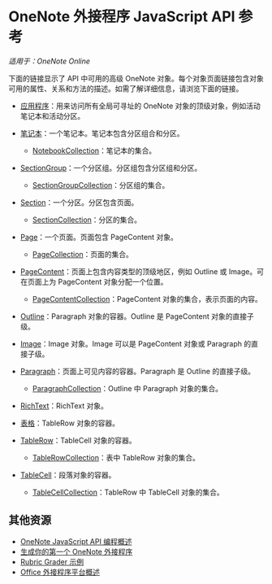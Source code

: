 # OneNote 外接程序 JavaScript API 参考

*适用于：OneNote Online*

下面的链接显示了 API 中可用的高级 OneNote 对象。每个对象页面链接包含对象可用的属性、关系和方法的描述。如需了解详细信息，请浏览下面的链接。 
    
- [应用程序](application.md)：用来访问所有全局可寻址的 OneNote 对象的顶级对象，例如活动笔记本和活动分区。

- [笔记本](notebook.md)：一个笔记本。笔记本包含分区组合和分区。

   - [NotebookCollection](notebookcollection.md)：笔记本的集合。

- [SectionGroup](sectiongroup.md)：一个分区组。分区组包含分区组和分区。

   - [SectionGroupCollection](sectiongroupcollection.md)：分区组的集合。

- [Section](section.md)：一个分区。分区包含页面。

   - [SectionCollection](sectioncollection.md)：分区的集合。

- [Page](page.md)：一个页面。页面包含 PageContent 对象。

   - [PageCollection](pagecollection.md)：页面的集合。

- [PageContent](pagecontent.md)：页面上包含内容类型的顶级地区，例如 Outline 或 Image。可在页面上为 PageContent 对象分配一个位置。

   - [PageContentCollection](pagecontentcollection.md)：PageContent 对象的集合，表示页面的内容。

- [Outline](outline.md)：Paragraph 对象的容器。Outline 是 PageContent 对象的直接子级。

- [Image](image.md)：Image 对象。Image 可以是 PageContent 对象或 Paragraph 的直接子级。

- [Paragraph](paragraph.md)：页面上可见内容的容器。Paragraph 是 Outline 的直接子级。

  - [ParagraphCollection](paragraphcollection.md)：Outline 中 Paragraph 对象的集合。

- [RichText](richtext.md)：RichText 对象。

- [表格](table.md)：TableRow 对象的容器。

- [TableRow](tablerow.md)：TableCell 对象的容器。

  - [TableRowCollection](tablerowcollection.md)：表中 TableRow 对象的集合。
 
- [TableCell](tablecell.md)：段落对象的容器。

  - [TableCellCollection](tablecellcollection.md)：TableRow 中 TableCell 对象的集合。
        
## 其他资源

- [OneNote JavaScript API 编程概述](../../docs/onenote/onenote-add-ins-programming-overview.md)
- [生成你的第一个 OneNote 外接程序](../../docs/onenote/onenote-add-ins-getting-started.md)
- [Rubric Grader 示例](https://github.com/OfficeDev/OneNote-Add-in-Rubric-Grader-Preview)
- [Office 外接程序平台概述](https://dev.office.com/docs/add-ins/overview/office-add-ins)
